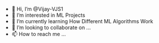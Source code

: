 - 👋 Hi, I’m @Vijay-VJS1
- 👀 I’m interested in ML Projects
- 🌱 I’m currently learning How Different ML Algorithms Work
- 💞️ I’m looking to collaborate on ...
- 📫 How to reach me ...

<!---
Vijay-VJS1/Vijay-VJS1 is a ✨ special ✨ repository because its `README.md` (this file) appears on your GitHub profile.
You can click the Preview link to take a look at your changes.
--->
